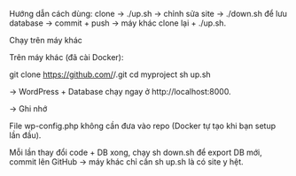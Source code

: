 Hướng dẫn cách dùng: clone → ./up.sh → chỉnh sửa site → ./down.sh để lưu database → commit + push → máy khác clone lại + ./up.sh.


Chạy trên máy khác

Trên máy khác (đã cài Docker):

git clone https://github.com/<username>/<repo>.git
cd myproject
sh up.sh


→ WordPress + Database chạy ngay ở http://localhost:8000.

-> Ghi nhớ

File wp-config.php không cần đưa vào repo (Docker tự tạo khi bạn setup lần đầu).

Mỗi lần thay đổi code + DB xong, chạy sh down.sh để export DB mới, commit lên GitHub → máy khác chỉ cần sh up.sh là có site y hệt.

